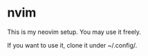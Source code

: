 # nvim
This is my neovim setup. You may use it freely.

If you want to use it, clone it under ~/.config/.

